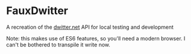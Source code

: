 # FauxDwitter
A recreation of the [dwitter.net](dwitter.net) API for local testing and development

Note: this makes use of ES6 features, so you'll need a modern browser. I can't be bothered to transpile it write now.